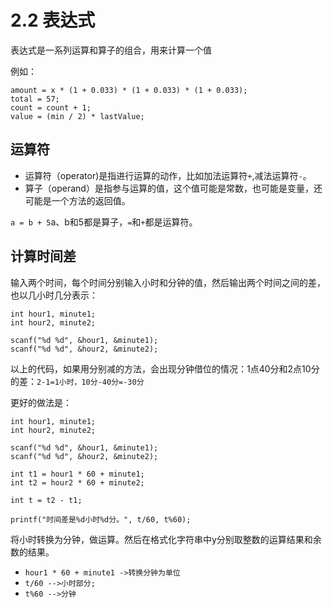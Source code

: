 # 2.2 表达式

表达式是一系列运算和算子的组合，用来计算一个值

例如：

```
amount = x * (1 + 0.033) * (1 + 0.033) * (1 + 0.033);
total = 57;
count = count + 1;
value = (min / 2) * lastValue;
```

## 运算符

- 运算符（operator)是指进行运算的动作，比如加法运算符`+`,减法运算符`-`。
- 算子（operand）是指参与运算的值，这个值可能是常数，也可能是变量，还可能是一个方法的返回值。

`a = b + 5`a、b和5都是算子，`=`和`+`都是运算符。

## 计算时间差

输入两个时间，每个时间分别输入小时和分钟的值，然后输出两个时间之间的差，也以几小时几分表示：

```
int hour1, minute1;
int hour2, minute2;

scanf("%d %d", &hour1, &minute1);
scanf("%d %d", &hour2, &minute2);
```

以上的代码，如果用分别减的方法，会出现分钟借位的情况：1点40分和2点10分的差：`2-1=1小时，10分-40分=-30分`

更好的做法是：

```
int hour1, minute1;
int hour2, minute2;

scanf("%d %d", &hour1, &minute1);
scanf("%d %d", &hour2, &minute2);

int t1 = hour1 * 60 + minute1;
int t2 = hour2 * 60 + minute2;

int t = t2 - t1;

printf("时间差是%d小时%d分。", t/60, t%60);
```

将小时转换为分钟，做运算。然后在格式化字符串中y分别取整数的运算结果和余数的结果。

- `hour1 * 60 + minute1 ->转换分钟为单位`
- `t/60 -->小时部分;`
- `t%60 -->分钟`


